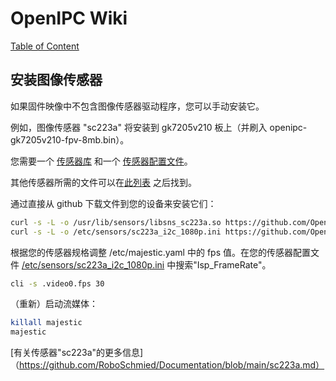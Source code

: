 # OpenIPC Wiki
[Table of Content](../README.md)

安装图像传感器 
-----------------------

如果固件映像中不包含图像传感器驱动程序，您可以手动安装它。

例如，图像传感器 "sc223a" 将安装到 gk7205v210 板上（并刷入 openipc-gk7205v210-fpv-8mb.bin）。

您需要一个 [传感器库](https://github.com/OpenIPC/firmware/raw/master/general/package/goke-osdrv-gk7205v200/files/sensor/libsns_sc223a.so) 和一个 [传感器配置文件](https://github.com/OpenIPC/firmware/raw/master/general/package/goke-osdrv-gk7205v200/files/sensor/config/sc223a_i2c_1080p.ini)。

其他传感器所需的文件可以在[此列表](firmware-sensors.md) 之后找到。

通过直接从 github 下载文件到您的设备来安装它们：
```sh
curl -s -L -o /usr/lib/sensors/libsns_sc223a.so https://github.com/OpenIPC/firmware/raw/master/general/package/goke-osdrv-gk7205v200/files/sensor/libsns_sc223a.so
curl -s -L -o /etc/sensors/sc223a_i2c_1080p.ini https://github.com/OpenIPC/firmware/raw/master/general/package/goke-osdrv-gk7205v200/files/sensor/config/sc223a_i2c_1080p.ini
```

根据您的传感器规格调整 /etc/majestic.yaml 中的 fps 值。在您的传感器配置文件 [/etc/sensors/sc223a_i2c_1080p.ini](https://github.com/OpenIPC/firmware/raw/master/general/package/goke-osdrv-gk7205v200/files/sensor/config/sc223a_i2c_1080p.ini) 中搜索"Isp_FrameRate"。

```sh
cli -s .video0.fps 30
```

（重新）启动流媒体：

```sh
killall majestic
majestic
```

[有关传感器"sc223a"的更多信息]（https://github.com/RoboSchmied/Documentation/blob/main/sc223a.md）

